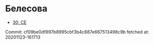 # Белесова
- [30: CE](30.md)

Commit: cf09be0df897b8995cbf3b4c887e667513498c9b
 fetched at: 20201123-161713
